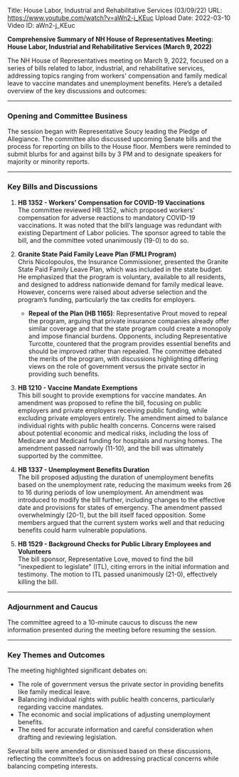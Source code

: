Title: House Labor, Industrial and Rehabilitative Services (03/09/22)
URL: https://www.youtube.com/watch?v=aWn2-j_KEuc
Upload Date: 2022-03-10
Video ID: aWn2-j_KEuc

**Comprehensive Summary of NH House of Representatives Meeting: House Labor, Industrial and Rehabilitative Services (March 9, 2022)**

The NH House of Representatives meeting on March 9, 2022, focused on a series of bills related to labor, industrial, and rehabilitative services, addressing topics ranging from workers' compensation and family medical leave to vaccine mandates and unemployment benefits. Here’s a detailed overview of the key discussions and outcomes:

---

### **Opening and Committee Business**
The session began with Representative Soucy leading the Pledge of Allegiance. The committee also discussed upcoming Senate bills and the process for reporting on bills to the House floor. Members were reminded to submit blurbs for and against bills by 3 PM and to designate speakers for majority or minority reports.

---

### **Key Bills and Discussions**

1. **HB 1352 - Workers' Compensation for COVID-19 Vaccinations**  
   The committee reviewed HB 1352, which proposed workers' compensation for adverse reactions to mandatory COVID-19 vaccinations. It was noted that the bill’s language was redundant with existing Department of Labor policies. The sponsor agreed to table the bill, and the committee voted unanimously (19-0) to do so.

2. **Granite State Paid Family Leave Plan (FMLI Program)**  
   Chris Nicolopoulos, the Insurance Commissioner, presented the Granite State Paid Family Leave Plan, which was included in the state budget. He emphasized that the program is voluntary, available to all residents, and designed to address nationwide demand for family medical leave. However, concerns were raised about adverse selection and the program’s funding, particularly the tax credits for employers.

   - **Repeal of the Plan (HB 1165)**: Representative Prout moved to repeal the program, arguing that private insurance companies already offer similar coverage and that the state program could create a monopoly and impose financial burdens. Opponents, including Representative Turcotte, countered that the program provides essential benefits and should be improved rather than repealed. The committee debated the merits of the program, with discussions highlighting differing views on the role of government versus the private sector in providing such benefits.

3. **HB 1210 - Vaccine Mandate Exemptions**  
   This bill sought to provide exemptions for vaccine mandates. An amendment was proposed to refine the bill, focusing on public employers and private employers receiving public funding, while excluding private employers entirely. The amendment aimed to balance individual rights with public health concerns. Concerns were raised about potential economic and medical risks, including the loss of Medicare and Medicaid funding for hospitals and nursing homes. The amendment passed narrowly (11-10), and the bill was ultimately supported by the committee.

4. **HB 1337 - Unemployment Benefits Duration**  
   The bill proposed adjusting the duration of unemployment benefits based on the unemployment rate, reducing the maximum weeks from 26 to 16 during periods of low unemployment. An amendment was introduced to modify the bill further, including changes to the effective date and provisions for states of emergency. The amendment passed overwhelmingly (20-1), but the bill itself faced opposition. Some members argued that the current system works well and that reducing benefits could harm vulnerable populations.

5. **HB 1529 - Background Checks for Public Library Employees and Volunteers**  
   The bill sponsor, Representative Love, moved to find the bill "inexpedient to legislate" (ITL), citing errors in the initial information and testimony. The motion to ITL passed unanimously (21-0), effectively killing the bill.

---

### **Adjournment and Caucus**
The committee agreed to a 10-minute caucus to discuss the new information presented during the meeting before resuming the session.

---

### **Key Themes and Outcomes**
The meeting highlighted significant debates on:
- The role of government versus the private sector in providing benefits like family medical leave.
- Balancing individual rights with public health concerns, particularly regarding vaccine mandates.
- The economic and social implications of adjusting unemployment benefits.
- The need for accurate information and careful consideration when drafting and reviewing legislation.

Several bills were amended or dismissed based on these discussions, reflecting the committee’s focus on addressing practical concerns while balancing competing interests.